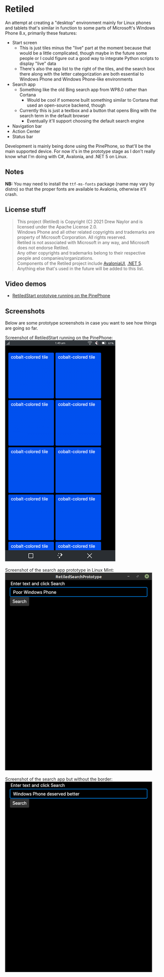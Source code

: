 # Retiled

An attempt at creating a "desktop" environment mainly for Linux phones and tablets that's similar in function to some parts of Microsoft's Windows Phone 8.x, primarily these features:
- Start screen
  - This is just tiles minus the "live" part at the moment because that would be a little complicated, though maybe in the future some people or I could figure out a good way to integrate Python scripts to display "live" data
  - There's also the app list to the right of the tiles, and the search box there along with the letter categorization are both essential to Windows Phone and Windows Phone-like environments
- Search app
  - Something like the old Bing search app from WP8.0 rather than Cortana
    - Would be cool if someone built something similar to Cortana that used an open-source backend, though
  - Currently this is just a textbox and a button that opens Bing with the search term in the default browser
    - Eventually it'll support choosing the default search engine
- Navigation bar
- Action Center
- Status bar

Development is mainly being done using the PinePhone, so that'll be the main supported device. For now it's in the prototype stage as I don't really know what I'm doing with C#, Avalonia, and .NET 5 on Linux.

## Notes

**NB:** You may need to install the `ttf-ms-fonts` package (name may vary by distro) so that the proper fonts are available to Avalonia, otherwise it'll crash.

## License stuff

>This project (Retiled) is Copyright (C) 2021 Drew Naylor and is licensed under the Apache License 2.0.<br>
Windows Phone and all other related copyrights and trademarks are property of Microsoft Corporation. All rights reserved.<br>
Retiled is not associated with Microsoft in any way, and Microsoft does not endorse Retiled.<br>
Any other copyrights and trademarks belong to their respective people and companies/organizations.<br>
Components of the Retiled project include [AvaloniaUI](https://avaloniaui.net/), [.NET 5](https://docs.microsoft.com/en-us/dotnet/core/dotnet-five). Anything else that's used in the future will be added to this list.

## Video demos

- [RetiledStart prototype running on the PinePhone](https://youtu.be/NpUnrb1wC_8)

## Screenshots
Below are some prototype screenshots in case you want to see how things are going so far.

Screenshot of RetiledStart running on the PinePhone:<br>
<img src="/docs/images/retiledstart-running-on-pinephone.png" width="360"><br>
<br>
Screenshot of the search app prototype in Linux Mint:<br>
![](/docs/images/search-prototype.png?raw=true)<br>
<br>
Screenshot of the search app but without the border:<br>
![](/docs/images/search-prototype-no-border.png?raw=true)
